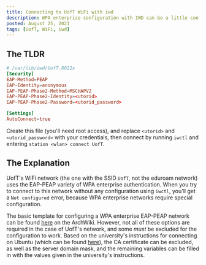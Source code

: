 ```yaml
---
title: Connecting to UofT WiFi with iwd
description: WPA enterprise configuration with IWD can be a little confusing, but here's what worked for me with UofT's WiFi network.
posted: August 25, 2021
tags: [UofT, WiFi, iwd]
---
```


## The TLDR

```toml
# /var/lib/iwd/UofT.8021x
[Security]
EAP-Method=PEAP
EAP-Identity=anonymous
EAP-PEAP-Phase2-Method=MSCHAPV2
EAP-PEAP-Phase2-Identity=<utorid>
EAP-PEAP-Phase2-Password=<utorid_password>

[Settings]
AutoConnect=true
```

Create this file (you'll need root access), and replace `<utorid>` and `<utorid_password>` with your credentials, then connect by running `iwctl` and entering `station <wlan> connect UofT`.

## The Explanation

UofT's WiFi network (the one with the SSID `UofT`, not the eduroam network) uses the EAP-PEAP variety of WPA enterprise authentication. When you try to connect to this network without any configuration using `iwctl`, you'll get a `Not configured` error, because WPA enterprise networks require special configuration.

The basic template for configuring a WPA enterprise EAP-PEAP network can be found [here](https://wiki.archlinux.org/title/Iwd#EAP-PEAP) on the ArchWiki. However, not all of these options are required in the case of UofT's network, and some _must_ be excluded for the configuration to work. Based on the university's instructions for connecting on Ubuntu (which can be found [here](https://uthrprod.service-now.com/sp?id=kb_article&sys_id=3dd84b411b4f90108d6e4118cc4bcb48)), the CA certificate can be excluded, as well as the server domain mask, and the remaining variables can be filled in with the values given in the university's instructions.

